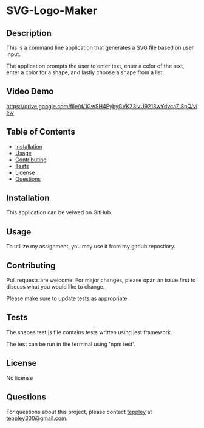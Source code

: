 # SVG-Logo-Maker

## Description

This is a command line application that generates a SVG file based on user input. 

The application prompts the user to enter text, enter a color of the text, enter a color for a shape, and lastly choose a shape from a list.

## Video Demo

https://drive.google.com/file/d/1GwSH4EybyGVKZ3ivU9218wYdycaZl8pQ/view

## Table of Contents

- [Installation](#installation)
- [Usage](#usage)
- [Contributing](#contributing)
- [Tests](#tests)
- [License](#license)
- [Questions](#questions)

## Installation

This application can be veiwed on GitHub.

## Usage

To utilize my assignment, you may use it from my github repostiory.

## Contributing

Pull requests are welcome. For major changes, please opan an issue first to discuss what you would like to change. 

Please make sure to update tests as appropriate.

## Tests

The shapes.test.js file contains tests written using jest framework. 

The test can be run in the terminal using 'npm test'.

## License

No license

## Questions

For questions about this project, please contact [teppley](https://github.com/teppley) at teppley300@gmail.com.

